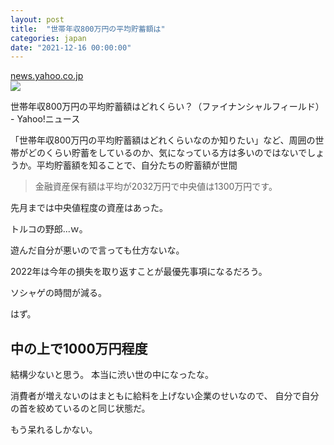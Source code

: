 ```yaml
---
layout: post
title:  "世帯年収800万円の平均貯蓄額は"
categories: japan
date: "2021-12-16 00:00:00"
---
```



<div class="card">
  <a href="https://news.yahoo.co.jp/articles/ba0a286687b75049331adb47ca796a02151d5fbd"></a>
  <div class="card__header">
    <a href="https://news.yahoo.co.jp/articles/ba0a286687b75049331adb47ca796a02151d5fbd">news.yahoo.co.jp</a>
  </div>
  <div class="card__image">
    <img src="https://newsatcl-pctr.c.yimg.jp/r/iwiz-amd/20211208-00010002-ffield-000-2-view.jpg?exp=10800">
  </div>
  <div class="card__title">
    <p>世帯年収800万円の平均貯蓄額はどれくらい？（ファイナンシャルフィールド） - Yahoo!ニュース</p>
  </div>
  <div class="card__description">
    <p>「世帯年収800万円の平均貯蓄額はどれくらいなのか知りたい」など、周囲の世帯がどのくらい貯蓄をしているのか、気になっている方は多いのではないでしょうか。平均貯蓄額を知ることで、自分たちの貯蓄額が世間</p>
  </div>
</div>


> 金融資産保有額は平均が2032万円で中央値は1300万円です。

先月までは中央値程度の資産はあった。

トルコの野郎...ｗ。

遊んだ自分が悪いので言っても仕方ないな。

2022年は今年の損失を取り返すことが最優先事項になるだろう。

ソシャゲの時間が減る。

はず。

## 中の上で1000万円程度

結構少ないと思う。
本当に渋い世の中になったな。

消費者が増えないのはまともに給料を上げない企業のせいなので、
自分で自分の首を絞めているのと同じ状態だ。

もう呆れるしかない。
